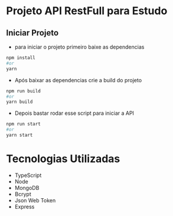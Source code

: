 # Projeto API RestFull para Estudo

## Iniciar Projeto

 - para iniciar o projeto primeiro baixe as dependencias
```bash
npm install
#or
yarn
```
 - Após baixar as dependencias crie a build do projeto
```bash
npm run build
#or
yarn build
```
 - Depois bastar rodar esse script para iniciar a API
```bash
npm run start
#or
yarn start
```


# Tecnologias Utilizadas
 - TypeScript
 - Node
 - MongoDB
 - Bcrypt
 - Json Web Token
 - Express